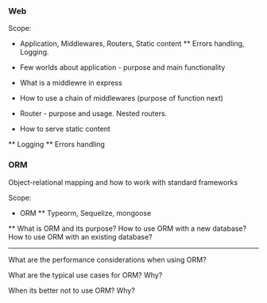 ### Web

Scope:
* Application, Middlewares, Routers, Static content
** Errors handling, Logging.


* Few worlds about application - purpose and main functionality
* What is a middlewre in express
* How to use a chain of middlewares (purpose of function next)
* Router - purpose and usage. Nested routers.
* How to serve static content

** Logging
** Errors handling


### ORM
Object-relational mapping and how to work with standard frameworks

Scope:
* ORM
** Typeorm, Sequelize, mongoose

**
What is ORM and its purpose?
How to use ORM with a new database?
How to use ORM with an existing database?

***
What are the performance considerations when using ORM?

What are the typical use cases for ORM? Why?

When its better not to use ORM? Why?